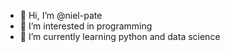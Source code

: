 - 👋 Hi, I’m @niel-pate
- 👀 I’m interested in programming 
- 🌱 I’m currently learning python and data science

<!---
niel-pate/niel-pate is a ✨ special ✨ repository because its `README.md` (this file) appears on your GitHub profile.
You can click the Preview link to take a look at your changes.
--->
